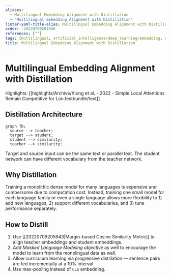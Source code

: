 ```yaml
---
aliases:
  - Multilingual Embedding Alignment with Distillation
  - "Multilingual Embedding Alignment with Distillation"
linter-yaml-title-alias: Multilingual Embedding Alignment with Distillation
order: -20220709201046
references: [""]
tags: [multilingual, artificial_intelligence/deep_learning/embedding, natural_language_processing]
title: Multilingual Embedding Alignment with Distillation
---
```


# Multilingual Embedding Alignment with Distillation

Highlights: [[highlights/Archive/Xiong et al. - 2022 - Simple Local Attentions Remain Competitive for Lon.textbundle/text]]

## Distillation Architecture

```mermaid
graph TD; 
  source --> teacher;
  target --> student;
  student --> similarity;
  teacher --> similarity;
```

Target and source input can be the same text or parallel text. The student network can have different vocabulary from the teacher network.

## Why Distillation

Training a monolithic dense model for many languages is expensive and cumbersome due to computation cost. Instead, training one small model for each language family or even a single language allows more flexibility to 1) add new languages, 2) support different vocabularies, and 3) tune performance separately.

## How to Distill

1. Use [[20220709205943|Margin-based Cosine Similarity Metric]] to align teacher embeddings and student embeddings.
2. Add *Masked Language Modeling objective* as well to encourage the model to learn from the monolingual data as well.
3. Allow curriculum learning via progressive distillation — sentence pairs are fed incrementally at a 10% interval.
4. Use max-pooling instead of `CLS` embedding.